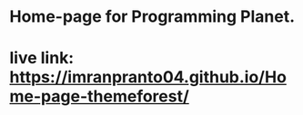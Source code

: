 # Home-page for Programming Planet.
# live link: https://imranpranto04.github.io/Home-page-themeforest/
